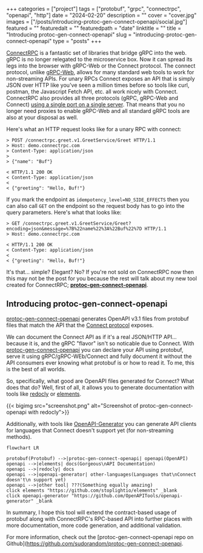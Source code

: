 +++
categories = ["project"]
tags = ["protobuf", "grpc", "connectrpc", "openapi", "http"]
date = "2024-02-20"
description = ""
cover = "cover.jpg"
images = ["/posts/introducing-protoc-gen-connect-openapi/social.jpg"]
featured = ""
featuredalt = ""
featuredpath = "date"
linktitle = ""
title = "Introducing protoc-gen-connect-openapi"
slug = "introducing-protoc-gen-connect-openapi"
type = "posts"
+++

[ConnectRPC](https://connectrpc.com) is a fantastic set of libraries that bridge gRPC into the web. gRPC is no longer relegated to the microservice box. Now it can spread its legs into the browser with gRPC-Web or the Connect protocol. The connect protocol, unlike [gRPC-Web](https://github.com/grpc/grpc-web), allows for many standard web tools to work for non-streaming APIs. For unary RPCs Connect exposes an API that is simply JSON over HTTP like you've seen a million times before so tools like curl, postman, the Javascript Fetch API, etc. all work nicely with Connect. ConnectRPC also provides all three protocols (gRPC, gRPC-Web and Connect) [using a single port on a single server](https://connectrpc.com/docs/multi-protocol). That means that you no longer need proxies to enable gRPC-Web and all standard gRPC tools are also at your disposal as well.

Here's what an HTTP request looks like for a unary RPC with connect:

```http
> POST /connectrpc.greet.v1.GreetService/Greet HTTP/1.1
> Host: demo.connectrpc.com
> Content-Type: application/json
>
> {"name": "Buf"}

< HTTP/1.1 200 OK
< Content-Type: application/json
<
< {"greeting": "Hello, Buf!"}
```

If you mark the endpoint as `idempotency_level=NO_SIDE_EFFECTS` then you can also call `GET` on the endpoint so the request body has to go into the query parameters. Here's what that looks like:

```http
> GET /connectrpc.greet.v1.GreetService/Greet?encoding=json&message=%7B%22name%22%3A%22Buf%22%7D HTTP/1.1
> Host: demo.connectrpc.com

< HTTP/1.1 200 OK
< Content-Type: application/json
<
< {"greeting": "Hello, Buf!"}
```

It's that... simple? Elegant? No? If you're not sold on ConnectRPC now then this may not be the post for you because the rest will talk about my new tool created for ConnectRPC; **[protoc-gen-connect-openapi](https://github.com/sudorandom/protoc-gen-connect-openapi)**.

## Introducing protoc-gen-connect-openapi
[protoc-gen-connect-openapi](https://github.com/sudorandom/protoc-gen-connect-openapi) generates OpenAPI v3.1 files from protobuf files that match the API that the [Connect protocol](https://connectrpc.com/docs/protocol) exposes.

We can document the Connect API as if it's a real JSON/HTTP API... because it is, and the gRPC "flavor" isn't so noticable due to Connect. With [protoc-gen-connect-openapi](https://github.com/sudorandom/protoc-gen-connect-openapi) you can declare your API using protobuf, serve it using gRPC/gRPC-WEb/Connect and fully document it without the API consumers ever knowing what protobuf is or how to read it. To me, this is the best of all worlds.

So, specifically, what good are OpenAPI files generated for Connect? What does that do? Well, first of all, it allows you to generate documentation with tools like [redocly](https://github.com/Redocly/redocly-cli) or [elements](https://github.com/stoplightio/elements).

{{< bigimg src="screenshot.png" alt="Screenshot of protoc-gen-connect-openapi with redocly">}}

Additionally, with tools like [OpenAPI-Generator](https://openapi-generator.tech) you can generate API clients for languages that Connect doesn't support yet (for non-streaming methods).

```mermaid
flowchart LR

protobuf(Protobuf) -->|protoc-gen-connect-openapi| openapi(OpenAPI)
openapi -->|elements| docs(Gorgeous\nAPI Documentation)
openapi -->|redocly| docs
openapi -->|openapi-generator| other-languages(Languages that\nConnect doesn't\n support yet)
openapi -->|other tool| ???(Something equally amazing)
click elements "https://github.com/stoplightio/elements" _blank
click openapi-generator "https://github.com/OpenAPITools/openapi-generator" _blank
```

In summary, I hope this tool will extend the contract-based usage of protobuf along with ConnectRPC's RPC-based API into further places with more documentation, more code generation, and additional validation.

For more information, check out the [protoc-gen-connect-openapi repo on Github](https://github.com/sudorandom/protoc-gen-connect-openapi.
